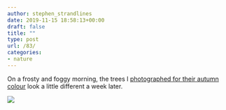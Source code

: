 ```yaml
---
author: stephen_strandlines
date: 2019-11-15 18:58:13+00:00
draft: false
title: ""
type: post
url: /83/
categories:
- nature
---
```


On a frosty and foggy morning, the trees I [photographed for their autumn colour](https://www.strandlines.blog/2019/11/06/part-of-my.html) look a little different a week later. 

![](https://www.strandlines.blog/uploads/2019/89db14c18d.jpg)

